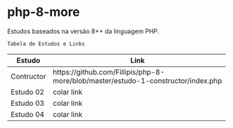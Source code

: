 # php-8-more

Estudos baseados na versão 8++ da linguagem PHP.

<code>Tabela de Estudos e Links</code>

<table>
  <thead>
    <tr>
      <th>Estudo</th>
      <th>Link</th>
    </tr>
  </thead>
  <tbody>
    <tr>
      <td>Contructor</td>
      <td>https://github.com/Fillipis/php-8-more/blob/master/estudo-1-constructor/index.php</td>
    </tr>
    <tr>
      <td>Estudo 02</td>
      <td>colar link</td>
    </tr>
    <tr>
      <td>Estudo 03</td>
      <td>colar link</td>
    </tr>
    <tr>
      <td>Estudo 04</td>
      <td>colar link</td>
    </tr>
  </tbody>
</table>
